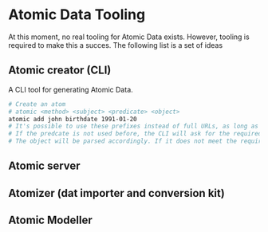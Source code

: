 # Atomic Data Tooling

At this moment, no real tooling for Atomic Data exists.
However, tooling is required to make this a succes.
The following list is a set of ideas

## Atomic creator (CLI)

A CLI tool for generating Atomic Data.

```sh
# Create an atom
# atomic <method> <subject> <predicate> <object>
atomic add john birthdate 1991-01-20
# It's possible to use these prefixes instead of full URLs, as long as they are defined in a local file (e.g. ~/.ldget/prefixes)
# If the predcate is not used before, the CLI will ask for the required attributes (datatype, description)
# The object will be parsed accordingly. If it does not meet the requirements, it wll not create the Atom.
```

## Atomic server

## Atomizer (dat importer and conversion kit)

## Atomic Modeller
